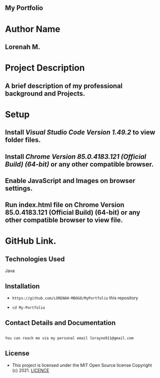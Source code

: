 ## My Portfolio

# Author Name

## Lorenah M.

# Project Description

## A brief description of my professional background and Projects.

# Setup

## Install _Visual Studio Code Version 1.49.2_ to view folder files.
## Install _Chrome Version 85.0.4183.121 (Official Build) (64-bit)_ or any other compatible browser.
## Enable JavaScript and Images on browser settings.
## Run index.html file on Chrome Version 85.0.4183.121 (Official Build) (64-bit) or any other compatible browser to view file.

# GitHub Link.

##

## Technologies Used

Java

## Installation
* `https://github.com/LORENAH-MBOGO/MyPortfolio` this repository

* `cd My-Portfolio`

## Contact Details and Documentation

```bash

You can reach me via my personal email lorayne911@gmail.com

```

## License

- This project is licensed under the MIT Open Source license Copyright (c) 2021. [LICENCE](LICENSE)